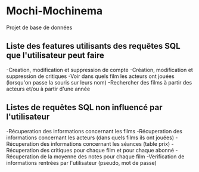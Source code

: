 # Mochi-Mochinema
Projet de base de données

## Liste des features utilisants des requêtes SQL que l'utilisateur peut faire
-Creation, modification et suppression de compte
-Création, modification et suppression de critiques
-Voir dans quels film les acteurs ont jouées (lorsqu'on passe la souris sur leurs nom)
-Rechercher des films à partir des acteurs et/ou à partir d'une année


## Listes de requêtes SQL non influencé par l'utilisateur
-Récuperation des informations concernant les films 
-Récuperation des informations concernant les acteurs (dans quels films ils ont jouées)
-Récuperation des informations concernant les séances (table prix)
-Récuperation des critiques pour chaque film et pour chaque abonné
-Récuperation de la moyenne des notes pour chaque film
-Verification de informations rentrées par l'utilisateur (pseudo, mot de passe)
